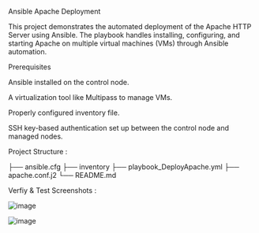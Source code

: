 Ansible Apache Deployment

This project demonstrates the automated deployment of the Apache HTTP Server using Ansible. The playbook handles installing, configuring, and starting Apache on multiple virtual machines (VMs) through Ansible automation.

Prerequisites

Ansible installed on the control node.

A virtualization tool like Multipass to manage VMs.

Properly configured inventory file.

SSH key-based authentication set up between the control node and managed nodes.

Project Structure : 

├── ansible.cfg
├── inventory
├── playbook_DeployApache.yml
├── apache.conf.j2
└── README.md

Verfiy & Test Screenshots :

![image](https://github.com/user-attachments/assets/b3e72e34-4101-43f9-9a01-00d09e498363)


![image](https://github.com/user-attachments/assets/54d785d1-b0df-44d5-8eed-fa19df56887a)



